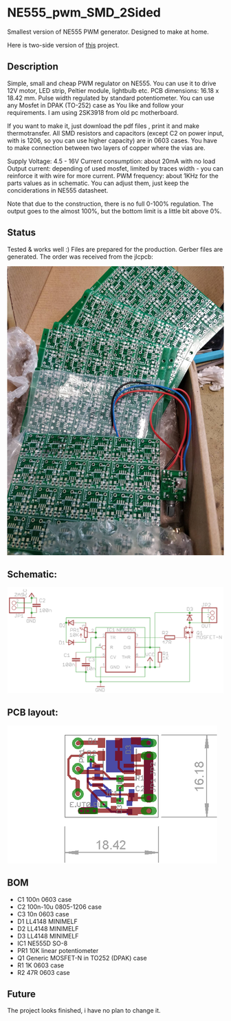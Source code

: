 # NE555_pwm_SMD_2Sided
Smallest version of NE555 PWM generator. Designed to make at home.

Here is two-side version of [this](https://github.com/virtmedia/NE555_pwm_SMD) project.

## Description
Simple, small and cheap PWM regulator on NE555.
You can use it to drive 12V motor, LED strip, Peltier module, lightbulb etc.
PCB dimensions: 16.18 x 18.42 mm. 
Pulse width regulated by standard potentiometer.
You can use any Mosfet in DPAK (TO-252) case as You like and follow your requirements. I am using 2SK3918 from old pc motherboard.

If you want to make it, just download the pdf files , print it and make thermotransfer.
All SMD resistors and capacitors (except C2 on power input, with is 1206, so you can use higher capacity) are in 0603 cases.
You have to make connection between two layers of copper where the vias are.

Supply Voltage: 4.5 - 16V
Current consumption: about 20mA with no load
Output current: depending of used mosfet, limited by traces width - you can reinforce it with wire for more current.
PWM frequency: about 1KHz for the parts values as in schematic. You can adjust them, just keep the conciderations in NE555 datasheet.

Note that due to the construction, there is no full 0-100% regulation. The output goes to the almost 100%, but the bottom limit is a little bit above 0%. 

## Status
  Tested & works well :)
  Files are prepared for the production. Gerber files are generated. The order was received from the jlcpcb:
  
  ![Photo of the PCB](https://raw.githubusercontent.com/virtmedia/NE555_pwm_SMD_2Sided/master/pcb.jpg)
  

## Schematic:

  ![schematic image](https://raw.githubusercontent.com/virtmedia/NE555_pwm_SMD_2Sided/master/schematic.png)

## PCB layout:

  ![PCB layout image](https://raw.githubusercontent.com/virtmedia/NE555_pwm_SMD_2Sided/master/mount.png)
  
## BOM
  
* C1   100n 0603 case
* C2   100n-10u 0805-1206 case
* C3   10n 0603 case 
* D1   LL4148 MINIMELF
* D2   LL4148 MINIMELF                    
* D3   LL4148 MINIMELF              
* IC1  NE555D SO-8
* PR1  10K linear potentiometer
* Q1   Generic MOSFET-N in TO252 (DPAK) case                                 
* R1   1K 0603 case
* R2   47R 0603 case
  
## Future
The project looks finished, i have no plan to change it.
